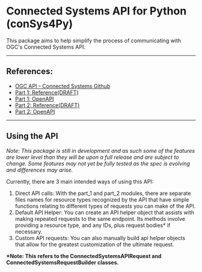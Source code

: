 # Connected Systems API for Python (conSys4Py)
This package aims to help simplify the process of communicating with OGC's Connected Systems API.

---
## References:
- [OGC API - Connected Systems Github](https://github.com/opengeospatial/ogcapi-connected-systems)
- [Part 1: Reference(DRAFT)](https://docs.ogc.org/DRAFTS/23-001r0.html)
- [Part 1: OpenAPI](https://opengeospatial.github.io/ogcapi-connected-systems/redoc/?url=../api/part1/openapi/openapi-connectedsystems-1.yaml)
- [Part 2: Reference(DRAFT)](https://opengeospatial.github.io/ogcapi-connected-systems/api/part2/standard/23-002r0.html)
- [Part 2: OpenAPI](https://opengeospatial.github.io/ogcapi-connected-systems/redoc/?url=../api/part2/openapi/openapi-connectedsystems-2.yaml)
---
## Using the API
*Note: This package is still in development and as such some of the features are lower level than they will be upon 
 a full release and are subject to change. Some features may not yet be fully tested as the spec is evolving and 
 differences may arise.*

Currently, there are 3 main intended ways of using this API:
1. Direct API calls: With the part_1 and part_2 modules, there are separate files names for resource types recognized 
by the API that have simple functions relating to different types of requests you can make of the API.
2. Default API Helper: You can create an API helper object that assists with making repeated requests to the same endpoint.
Its methods involve providing a resource type, and any IDs, plus request bodies* if necessary.
3. Custom API requests: You can also manually build api helper objects that allow for the greatest customization of the
ultimate request.

__*Note: This refers to the ConnectedSystemsAPIRequest and ConnectedSystemsRequestBuilder classes.__



